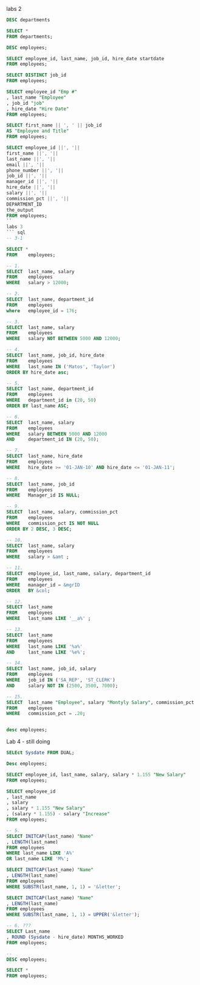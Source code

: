 labs 2
``` sql
DESC departments

SELECT *
FROM departments;

DESC employees;

SELECT employee_id, last_name, job_id, hire_date startdate
FROM employees;

SELECT DISTINCT job_id
FROM employees;

SELECT employee_id "Emp #"
, last_name "Employee"
, job_id "job"
, hire_date "Hire Date"
FROM employees;

SELECT first_name || ', ' || job_id
AS "Employee and Title"
FROM employees;

SELECT employee_id ||', '|| 
first_name ||', '|| 
last_name ||', '|| 
email ||', '|| 
phone_number ||', '|| 
job_id ||', '|| 
manager_id ||', '|| 
hire_date ||', '|| 
salary ||', '|| 
commission_pct ||', '|| 
DEPARTMENT_ID
the_output
FROM employees;
``
labs 3
``` sql
-- 3-1

SELECT *
FROM    employees;

-- 1.
SELECT  last_name, salary
FROM    employees
WHERE   salary > 12000;

-- 2.
SELECT  last_name, department_id
FROM    employees
where   employee_id = 176;

-- 3.
SELECT  last_name, salary
FROM    employees
WHERE   salary NOT BETWEEN 5000 AND 12000;

-- 4.
SELECT  last_name, job_id, hire_date
FROM    employees
WHERE   last_name IN ('Matos', 'Taylor')
ORDER BY hire_date asc;

-- 5.
SELECT  last_name, department_id
FROM    employees
WHERE   department_id in (20, 50)
ORDER BY last_name ASC;

-- 6.
SELECT  last_name, salary
FROM    employees
WHERE   salary BETWEEN 5000 AND 12000 
AND     department_id IN (20, 50);

-- 7.
SELECT  last_name, hire_date
FROM    employees
WHERE   hire_date >= '01-JAN-10' AND hire_date <= '01-JAN-11';

-- 8.
SELECT  last_name, job_id
FROM    employees
WHERE   Manager_id IS NULL;

-- 9.
SELECT  last_name, salary, commission_pct
FROM    employees
WHERE   commission_pct IS NOT NULL
ORDER BY 2 DESC, 3 DESC;

-- 10.
SELECT  last_name, salary
FROM    employees
WHERE   salary > &amt ;

-- 11.
SELECT  employee_id, last_name, salary, department_id
FROM    employees
WHERE   manager_id = &mgrID
ORDER   BY &col;

-- 12.
SELECT  last_name
FROM    employees
WHERE   last_name LIKE '__a%' ;

-- 13.
SELECT  last_name
FROM    employees
WHERE   last_name LIKE '%a%'
AND     last_name LIKE '%e%';

-- 14.
SELECT  last_name, job_id, salary
FROM    employees
WHERE   job_id IN ('SA_REP', 'ST_CLERK')
AND     salary NOT IN (2500, 3500, 7000);

-- 15.
SELECT  last_name "Employee", salary "Montyly Salary", commission_pct
FROM    employees
WHERE   commission_pct = .20;


desc employees;
```
Lab 4 - still doing
``` sql
SELEct Sysdate FROM DUAL;

Desc employees;

SELECT employee_id, last_name, salary, salary * 1.155 "New Salary"
FROM employees;

SELECT employee_id
, last_name
, salary
, salary * 1.155 "New Salary"
, (salary * 1.155) - salary "Increase"
FROM employees;

-- 5.
SELECT INITCAP(last_name) "Name" 
, LENGTH(last_name) 
FROM employees
WHERE last_name LIKE 'A%'
OR last_name LIKE 'M%';

SELECT INITCAP(last_name) "Name"
, LENGTH(last_name) 
FROM employees
WHERE SUBSTR(last_name, 1, 1) = '&letter';

SELECT INITCAP(last_name) "Name"
, LENGTH(last_name) 
FROM employees
WHERE SUBSTR(last_name, 1, 1) = UPPER('&letter');

-- 6. ???
SELECT Last_name
, ROUND (Sysdate - hire_date) MONTHS_WORKED
FROM employees;

-- 
DESC employees;

SELECT *
FROM employees;
```




